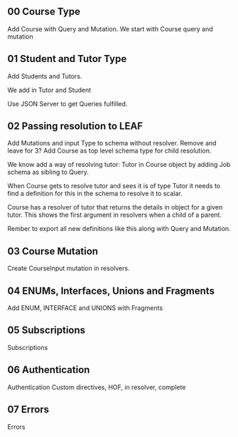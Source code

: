 ## 00 Course Type

Add Course with Query and Mutation.
We start with Course query and mutation

## 01 Student and Tutor Type

Add Students and Tutors.

We add in Tutor and Student

Use JSON Server to get Queries fulfilled.

## 02 Passing resolution to LEAF

Add Mutations and input Type to schema without resolver. Remove and leave for 3?
Add Course as top level schema type for child resolution.

We know add a way of resolving tutor: Tutor in Course object by adding Job schema as sibling to Query.

When Course gets to resolve tutor and sees it is of type Tutor it needs to find a definition for this in the schema to resolve it to scalar.

Course has a resolver of tutor that returns the details in object for a given tutor. This shows the first argument in resolvers when a child of a parent.

Rember to export all new definitions like this along with Query and Mutation.

## 03 Course Mutation

Create CourseInput mutation in resolvers.

## 04 ENUMs, Interfaces, Unions and Fragments

Add ENUM, INTERFACE and UNIONS with Fragments

## 05 Subscriptions

Subscriptions

## 06 Authentication

Authentication
Custom directives, HOF, in resolver, complete

## 07 Errors

Errors
